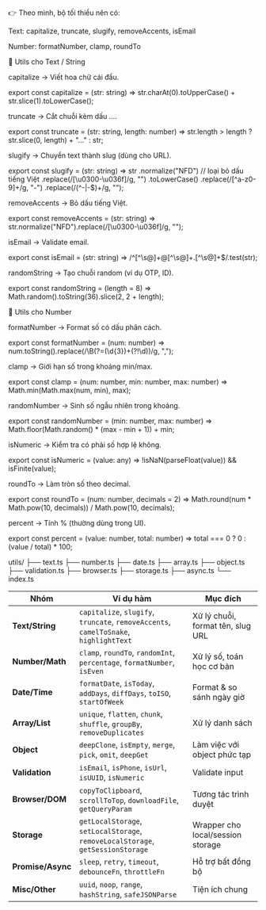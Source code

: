 👉 Theo mình, bộ tối thiểu nên có:

Text: capitalize, truncate, slugify, removeAccents, isEmail

Number: formatNumber, clamp, roundTo




🔹 Utils cho Text / String

capitalize → Viết hoa chữ cái đầu.

export const capitalize = (str: string) =>
str.charAt(0).toUpperCase() + str.slice(1).toLowerCase();


truncate → Cắt chuỗi kèm dấu ....

export const truncate = (str: string, length: number) =>
str.length > length ? str.slice(0, length) + "..." : str;


slugify → Chuyển text thành slug (dùng cho URL).

export const slugify = (str: string) =>
str
.normalize("NFD") // loại bỏ dấu tiếng Việt
.replace(/[\u0300-\u036f]/g, "")
.toLowerCase()
.replace(/[^a-z0-9]+/g, "-")
.replace(/(^-|-$)+/g, "");


removeAccents → Bỏ dấu tiếng Việt.

export const removeAccents = (str: string) =>
str.normalize("NFD").replace(/[\u0300-\u036f]/g, "");


isEmail → Validate email.

export const isEmail = (str: string) =>
/^[^\s@]+@[^\s@]+\.[^\s@]+$/.test(str);


randomString → Tạo chuỗi random (ví dụ OTP, ID).

export const randomString = (length = 8) =>
Math.random().toString(36).slice(2, 2 + length);

🔹 Utils cho Number

formatNumber → Format số có dấu phân cách.

export const formatNumber = (num: number) =>
num.toString().replace(/\B(?=(\d{3})+(?!\d))/g, ",");


clamp → Giới hạn số trong khoảng min/max.

export const clamp = (num: number, min: number, max: number) =>
Math.min(Math.max(num, min), max);


randomNumber → Sinh số ngẫu nhiên trong khoảng.

export const randomNumber = (min: number, max: number) =>
Math.floor(Math.random() * (max - min + 1)) + min;


isNumeric → Kiểm tra có phải số hợp lệ không.

export const isNumeric = (value: any) =>
!isNaN(parseFloat(value)) && isFinite(value);


roundTo → Làm tròn số theo decimal.

export const roundTo = (num: number, decimals = 2) =>
Math.round(num * Math.pow(10, decimals)) / Math.pow(10, decimals);


percent → Tính % (thường dùng trong UI).

export const percent = (value: number, total: number) =>
total === 0 ? 0 : (value / total) * 100;


utils/
├── text.ts
├── number.ts
├── date.ts
├── array.ts
├── object.ts
├── validation.ts
├── browser.ts
├── storage.ts
├── async.ts
└── index.ts


| Nhóm              | Ví dụ hàm                                                                             | Mục đích                          |
| ----------------- | ------------------------------------------------------------------------------------- | --------------------------------- |
| **Text/String**   | `capitalize`, `slugify`, `truncate`, `removeAccents`, `camelToSnake`, `highlightText` | Xử lý chuỗi, format tên, slug URL |
| **Number/Math**   | `clamp`, `roundTo`, `randomInt`, `percentage`, `formatNumber`, `isEven`               | Xử lý số, toán học cơ bản         |
| **Date/Time**     | `formatDate`, `isToday`, `addDays`, `diffDays`, `toISO`, `startOfWeek`                | Format & so sánh ngày giờ         |
| **Array/List**    | `unique`, `flatten`, `chunk`, `shuffle`, `groupBy`, `removeDuplicates`                | Xử lý danh sách                   |
| **Object**        | `deepClone`, `isEmpty`, `merge`, `pick`, `omit`, `deepGet`                            | Làm việc với object phức tạp      |
| **Validation**    | `isEmail`, `isPhone`, `isUrl`, `isUUID`, `isNumeric`                                  | Validate input                    |
| **Browser/DOM**   | `copyToClipboard`, `scrollToTop`, `downloadFile`, `getQueryParam`                     | Tương tác trình duyệt             |
| **Storage**       | `getLocalStorage`, `setLocalStorage`, `removeLocalStorage`, `getSessionStorage`       | Wrapper cho local/session storage |
| **Promise/Async** | `sleep`, `retry`, `timeout`, `debounceFn`, `throttleFn`                               | Hỗ trợ bất đồng bộ                |
| **Misc/Other**    | `uuid`, `noop`, `range`, `hashString`, `safeJSONParse`                                | Tiện ích chung                    |
